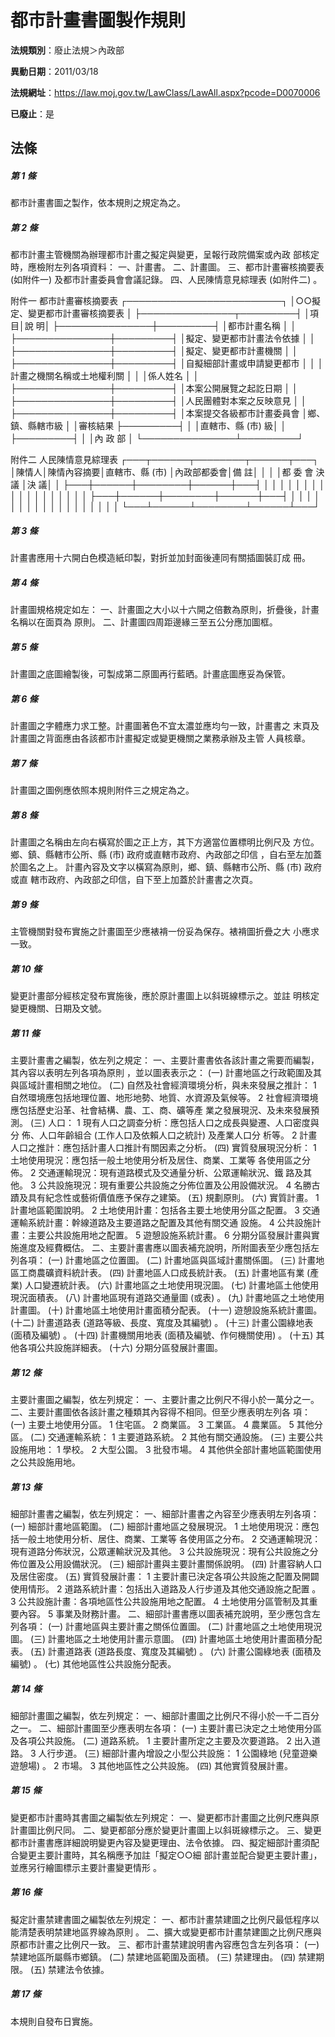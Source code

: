 # 都市計畫書圖製作規則

**法規類別**：廢止法規＞內政部

**異動日期**：2011/03/18  

**法規網址**：https://law.moj.gov.tw/LawClass/LawAll.aspx?pcode=D0070006

**已廢止**：是



## 法條
##### 第 1 條
都市計畫書圖之製作，依本規則之規定為之。

##### 第 2 條
都市計畫主管機關為辦理都市計畫之擬定與變更，呈報行政院備案或內政
部核定時，應檢附左列各項資料：
一、計畫書。
二、計畫圖。
三、都市計畫審核摘要表 (如附件一) 及都市計畫委員會會議記錄。
四、人民陳情意見綜理表 (如附件二) 。

附件一    都市計畫審核摘要表
┌─────────────────────────┐
│○○擬定、變更都市計畫審核摘要表                  │
├───────────────┬─────────┤
│項                          目│說              明│
├───────────────┼─────────┤
│都市計畫名稱                  │                  │
├───────────────┼─────────┤
│擬定、變更都市計畫法令依據    │                  │
├───────────────┼─────────┤
│擬定、變更都市計畫機關        │                  │
├───────────────┼─────────┤
│自擬細部計畫或申請變更都市    │                  │
│計畫之機關名稱或土地權利關    │                  │
│係人姓名                      │                  │
├───────────────┼─────────┤
│本案公開展覽之起訖日期        │                  │
├───────────────┼─────────┤
│人民團體對本案之反映意見      │                  │
├───────────────┼─────────┤
│本案提交各級都市計畫委員會    │鄉、鎮、縣轄市級  │
│審核結果                      ├─────────┤
│                              │直轄市、縣 (市) 級│
│                              ├─────────┤
│                              │內  政  部        │
└───────────────┴─────────┘

附件二    人民陳情意見綜理表
┌───┬──────┬────────┬──────┬───┐
│陳情人│陳情內容摘要│直轄市、縣 (市) │內政部都委會│備  註│
│      │            │都 委 會 決 議  │決        議│      │
├───┼──────┼────────┼──────┼───┤
│      │            │                │            │      │
│      │            │                │            │      │
│      │            │                │            │      │
├───┼──────┼────────┼──────┼───┤
│      │            │                │            │      │
│      │            │                │            │      │
│      │            │                │            │      │
└───┴──────┴────────┴──────┴───┘


##### 第 3 條
計畫書應用十六開白色模造紙印製，對折並加封面後連同有關插圖裝訂成
冊。

##### 第 4 條
計畫圖規格規定如左：
一、計畫圖之大小以十六開之倍數為原則，折疊後，計畫名稱以在面頁為
    原則。
二、計畫圖四周距邊緣三至五公分應加圖框。


##### 第 5 條
計畫圖之底圖繪製後，可製成第二原圖再行藍晒。計畫底圖應妥為保管。

##### 第 6 條
計畫圖之字體應力求工整。計畫圖著色不宜太濃並應均勻一致，計畫書之
末頁及計畫圖之背面應由各該都市計畫擬定或變更機關之業務承辦及主管
人員核章。

##### 第 7 條
計畫圖之圖例應依照本規則附件三之規定為之。

##### 第 8 條
計畫圖之名稱由左向右橫寫於圖之正上方，其下方適當位置標明比例尺及
方位。鄉、鎮、縣轄市公所、縣 (市) 政府或直轄市政府、內政部之印信
，自右至左加蓋於圖名之上。
計畫內容及文字以橫寫為原則，鄉、鎮、縣轄市公所、縣 (市) 政府或直
轄市政府、內政部之印信，自下至上加蓋於計畫書之次頁。

##### 第 9 條
主管機關對發布實施之計畫圖至少應裱褙一份妥為保存。裱褙圖折疊之大
小應求一致。

##### 第 10 條
變更計畫部分經核定發布實施後，應於原計畫圖上以斜斑線標示之。並註
明核定變更機關、日期及文號。

##### 第 11 條
主要計畫書之編製，依左列之規定：
一、主要計畫書依各該計畫之需要而編製，其內容以表明左列各項為原則
    ，並以圖表表示之：
 (一) 計畫地區之行政範圍及其與區域計畫相關之地位。
 (二) 自然及社會經濟環境分析，與未來發展之推計：
      1 自然環境應包括地理位置、地形地勢、地質、水資源及氣候等。
      2 社會經濟環境應包括歷史沿革、社會結構、農、工、商、礦等產
        業之發展現況、及未來發展預測。
 (三) 人口：
      1 現有人口之調查分析：應包括人口之成長與變遷、人口密度與分
        佈、人口年齡組合 (工作人口及依賴人口之統計) 及產業人口分
        析等。
      2 計畫人口之推計：應包括計畫人口推計有關因素之分析。
 (四) 實質發展現況分析：
      1 土地使用現況：應包括一般土地使用分析及居住、商業、工業等
        各使用區之分佈。
      2 交通運輸現況：現有道路模式及交通量分析、公眾運輸狀況、鐵
        路及其他。
      3 公共設施現況：現有重要公共設施之分佈位置及公用設備狀況。
      4 名勝古蹟及具有紀念性或藝術價值應予保存之建築。
 (五) 規劃原則。
 (六) 實質計畫。
      1 計畫地區範圍說明。
      2 土地使用計畫：包括各主要土地使用分區之配置。
      3 交通運輸系統計畫：幹線道路及主要道路之配置及其他有關交通
        設施。
      4 公共設施計畫：主要公共設施用地之配置。
      5 遊憩設施系統計畫。
      6 分期分區發展計畫與實施進度及經費概估。
二、主要計畫書應以圖表補充說明，所附圖表至少應包括左列各項：
 (一) 計畫地區之位置圖。
 (二) 計畫地區與區域計畫關係圖。
 (三) 計畫地區工商農礦資料統計表。
 (四) 計畫地區人口成長統計表。
 (五) 計畫地區有業 (產業) 人口變遷統計表。
 (六) 計畫地區之土地使用現況圖。
 (七) 計畫地區土他使用現況面積表。
 (八) 計畫地區現有道路交通量圖 (或表) 。
 (九) 計畫地區之土地使用計畫圖。
 (十) 計畫地區土地使用計畫面積分配表。
 (十一) 遊憩設施系統計畫圖。
 (十二) 計畫道路表 (道路等級、長度、寬度及其編號) 。
 (十三) 計畫公園綠地表 (面積及編號) 。
 (十四) 計畫機關用地表 (面積及編號、作何機關使用) 。
 (十五) 其他各項公共設施詳細表。
 (十六) 分期分區發展計畫圖。

##### 第 12 條
主要計畫圖之編製，依左列規定：
一、主要計畫之比例尺不得小於一萬分之一。
二、主要計畫圖依各該計畫之種類其內容得不相同。但至少應表明左列各
    項：
 (一) 主要土地使用分區。
      1 住宅區。
      2 商業區。
      3 工業區。
      4 農業區。
      5 其他分區。
 (二) 交通運輸系統：
      1 主要道路系統。
      2 其他有關交通設施。
 (三) 主要公共設施用地：
      1 學校。
      2 大型公園。
      3 批發市場。
      4 其他供全部計畫地區範圍使用之公共設施用地。


##### 第 13 條
細部計畫書之編製，依左列規定：
一、細部計畫書之內容至少應表明左列各項：
 (一) 細部計畫地區範圍。
 (二) 細部計畫地區之發展現況。
      1 土地使用現況：應包括一般土地使用分析、居住、商業、工業等
        各使用區之分布。
      2 交通運輸現況：現有道路分佈狀況，公眾運輸狀況及其他。
      3 公共設施現況：現有公共設施之分佈位置及公用設備狀況。
 (三) 細部計畫與主要計畫關係說明。
 (四) 計畫容納人口及居住密度。
 (五) 實質發展計畫：
      1 主要計畫已決定各項公共設施之配置及開闢使用情形。
      2 道路系統計畫：包括出入道路及人行步道及其他交通設施之配置
        。
      3 公共設施計畫：各項地區性公共設施用地之配置。
      4 土地使用分區管制及其重要內容。
      5 事業及財務計畫。
二、細部計畫書應以圖表補充說明，至少應包含左列各項：
 (一) 計畫地區與主要計畫之關係位置圖。
 (二) 計畫地區之土地使用現況圖。
 (三) 計畫地區之土地使用計畫示意圖。
 (四) 計畫地區土地使用計畫面積分配表。
 (五) 計畫道路表 (道路長度、寬度及其編號) 。
 (六) 計畫公園綠地表 (面積及編號) 。
 (七) 其他地區性公共設施分配表。


##### 第 14 條
細部計畫圖之編製，依左列規定：
一、細部計畫圖之比例尺不得小於一千二百分之一。
二、細部計畫圖至少應表明左各項：
 (一) 主要計畫已決定之土地使用分區及各項公共設施。
 (二) 道路系統。
      1 主要計畫所定之主要及次要道路。
      2 出入道路。
      3 人行步道。
 (三) 細部計畫內增設之小型公共設施：
      1 公園綠地 (兒童遊樂遊憩場) 。
      2 市場。
      3 其他地區性之公共設施。
 (四) 其他實質發展計畫。


##### 第 15 條
變更都市計畫時其書圖之編製依左列規定：
一、變更都市計畫圖之比例尺應與原計畫圖比例尺同。
二、變更都部分應於變更計畫圖上以斜斑線標示之。
三、變更都市計畫書應詳細說明變更內容及變更理由、法令依據。
四、擬定細部計畫須配合變更主要計畫時，其名稱應予加註「擬定○○細
    部計畫並配合變更主要計畫」，並應另行繪圖標示主要計畫變更情形
    。


##### 第 16 條
擬定計畫禁建書圖之編製依左列規定：
一、都市計畫禁建圖之比例尺最低程序以能清楚表明禁建地區界線為原則
    。
二、擴大或變更都市計畫禁建圖之比例尺應與原都市計畫之比例尺一致。
三、都市計畫禁建說明書內容應包含左列各項：
 (一) 禁建地區所屬縣市鄉鎮。
 (二) 禁建地區範圍及面積。
 (三) 禁建理由。
 (四) 禁建期限。
 (五) 禁建法令依據。


##### 第 17 條
本規則自發布日實施。


